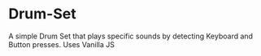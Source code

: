 # Drum-Set
A simple Drum Set that plays specific sounds by detecting Keyboard and Button presses.
Uses Vanilla JS
